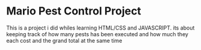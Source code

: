 # Mario Pest Control Project
<p>This is a project i did whiles learning HTML/CSS and JAVASCRIPT.
its about keeping track of how many pests has been executed and how much they each cost and the grand total at the same time</p>
